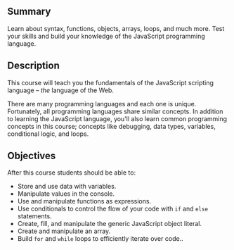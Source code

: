 ## Summary

Learn about syntax, functions, objects, arrays, loops, and much more. Test your skills and build your knowledge of the JavaScript programming language.

## Description

This course will teach you the fundamentals of the JavaScript scripting language – _the_ language of the Web.

There are many programming languages and each one is unique. Fortunately, all programming languages share similar concepts. In addition to learning the JavaScript language, you'll also learn common programming concepts in this course; concepts like debugging, data types, variables, conditional logic, and loops.

## Objectives

After this course students should be able to:

- Store and use data with variables.
- Manipulate values in the console.
- Use and manipulate functions as expressions.
- Use conditionals to control the flow of your code with `if` and `else` statements.
- Create, fill, and manipulate the generic JavaScript object literal.
- Create and manipulate an array.
- Build `for` and `while` loops to efficiently iterate over code..
